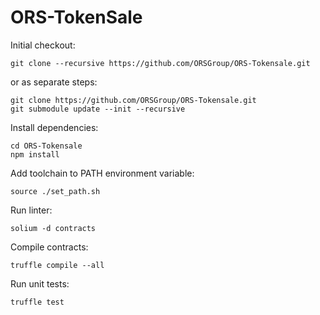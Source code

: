 # ORS-TokenSale

Initial checkout:

	git clone --recursive https://github.com/ORSGroup/ORS-Tokensale.git

or as separate steps:

	git clone https://github.com/ORSGroup/ORS-Tokensale.git
	git submodule update --init --recursive

Install dependencies:

	cd ORS-Tokensale
	npm install

Add toolchain to PATH environment variable:

	source ./set_path.sh

Run linter:

	solium -d contracts

Compile contracts:

	truffle compile --all

Run unit tests:

	truffle test

